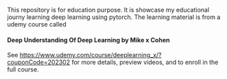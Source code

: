 This repository is for education purpose. It is showcase my educational journy learning deep learning using pytorch. 
The learning material is from a udemy course called 

#### Deep Understanding Of Deep Learning by Mike x Cohen
See https://www.udemy.com/course/deeplearning_x/?couponCode=202302 for more details, preview videos, and to enroll in the full course.



